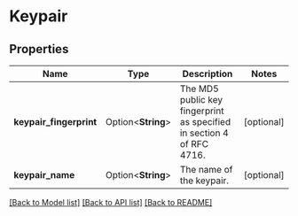 # Keypair

## Properties

Name | Type | Description | Notes
------------ | ------------- | ------------- | -------------
**keypair_fingerprint** | Option<**String**> | The MD5 public key fingerprint as specified in section 4 of RFC 4716. | [optional]
**keypair_name** | Option<**String**> | The name of the keypair. | [optional]

[[Back to Model list]](../README.md#documentation-for-models) [[Back to API list]](../README.md#documentation-for-api-endpoints) [[Back to README]](../README.md)


